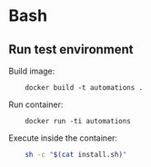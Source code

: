 # Bash

## Run test environment

Build image:
```docker
    docker build -t automations . 
```

Run container:
```docker
    docker run -ti automations
```

Execute inside the container:
```sh
    sh -c "$(cat install.sh)"
```